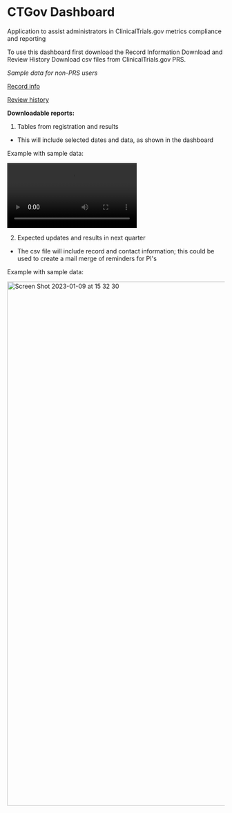 # CTGov Dashboard 

Application to assist administrators in ClinicalTrials.gov metrics compliance and reporting

To use this dashboard first download the Record Information Download and Review History Download csv files from ClinicalTrials.gov PRS.

*Sample data for non-PRS users*

[Record info](https://github.com/k-maciejewski/CTGovDashboard/blob/main/example_data_output/Anon_record_info.csv)

[Review history](https://github.com/k-maciejewski/CTGovDashboard/blob/main/example_data_output/Anon_review_history.csv)

**Downloadable reports:**

1. Tables from registration and results

- This will include selected dates and data, as shown in the dashboard

Example with sample data: 

<video src="https://user-images.githubusercontent.com/33035476/211401411-c5100fc1-bd88-4546-9143-448c778c3d52.mov" controls="controls" style="max-width: 330px;">
</video>

2. Expected updates and results in next quarter

- The csv file will include record and contact information; this could be used to create a mail merge of reminders for PI's 

Example with sample data:

<img width="1211" alt="Screen Shot 2023-01-09 at 15 32 30" src="https://user-images.githubusercontent.com/33035476/211402609-5496f984-e064-47fc-8d94-e0cc0a1141ef.png">
